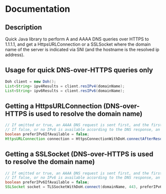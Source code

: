 # Documentation

## Description

Quick Java library to perform A and AAAA DNS queries over HTTPS to 1.1.1.1, and get a HttpsURLConnection or a SSLSocket where the domain name of the server is indicated via SNI (and the hostname is the resolved ip address).

## Usage for quick DNS-over-HTTPS queries only

```java
Doh client = new Doh();
List<String> ipv4Results = client.resIPv4(domainName);
List<String> ipv6Results = client.resIPv6(domainName);
```

## Getting a HttpsURLConnection (DNS-over-HTTPS is used to resolve the domain name)

```java
// If omitted or true, an AAAA DNS request is sent first, and the first returned IPv6 is used.
// If false, or no IPv6 is available according to the DNS response, an A DNS request is sent, and the first returned IPv4 is used.
boolean preferIPv6IfAvailable = false;
HttpsURLConnection connection = HttpsConnectionWithDoH.connectAfterResolvingViaDoH(<domain-name-here>, <subresource-here>, preferIPv6IfAvailable);
```

## Getting a SSLSocket (DNS-over-HTTPS is used to resolve the domain name)

```java
// If omitted or true, an AAAA DNS request is sent first, and the first returned IPv6 is used.
// If false, or no IPv6 is available according to the DNS response, an A DNS request is sent, and the first returned IPv4 is used.
boolean preferIPv6IfAvailable = false;
SSLSocket socket = TLSSocketWithDoH.connect(domainName, 443, preferIPv6IfAvailable);
```
